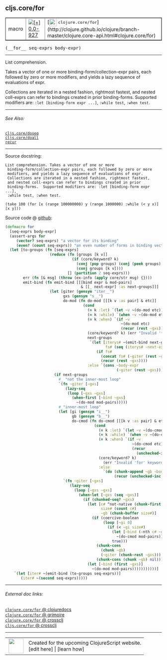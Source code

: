 ## cljs.core/for



 <table border="1">
<tr>
<td>macro</td>
<td><a href="https://github.com/cljsinfo/cljs-api-docs/tree/0.0-927"><img valign="middle" alt="[+] 0.0-927" title="Added in 0.0-927" src="https://img.shields.io/badge/+-0.0--927-lightgrey.svg"></a> </td>
<td>
[<img height="24px" valign="middle" src="http://i.imgur.com/1GjPKvB.png"> <samp>clojure.core/for</samp>](http://clojure.github.io/clojure/branch-master/clojure.core-api.html#clojure.core/for)
</td>
</tr>
</table>


 <samp>
(__for__ seq-exprs body-expr)<br>
</samp>

---

List comprehension.

Takes a vector of one or more binding-form/collection-expr pairs, each followed
by zero or more modifiers, and yields a lazy sequence of evaluations of expr.

Collections are iterated in a nested fashion, rightmost fastest, and nested
coll-exprs can refer to bindings created in prior binding-forms. Supported
modifiers are: `:let [binding-form expr ...]`, `:while test`, `:when test`.



---


###### See Also:

[`cljs.core/doseq`](../cljs.core/doseq.md)<br>
[`cljs.core/doall`](../cljs.core/doall.md)<br>
[`recur`](../special/recur.md)<br>

---


Source docstring:

```
List comprehension. Takes a vector of one or more
 binding-form/collection-expr pairs, each followed by zero or more
 modifiers, and yields a lazy sequence of evaluations of expr.
 Collections are iterated in a nested fashion, rightmost fastest,
 and nested coll-exprs can refer to bindings created in prior
 binding-forms.  Supported modifiers are: :let [binding-form expr ...],
 :while test, :when test.

(take 100 (for [x (range 100000000) y (range 1000000) :while (< y x)]  [x y]))
```


Source code @ [github](https://github.com/clojure/clojurescript/blob/r1934/src/clj/cljs/core.clj#L1018-L1103):

```clj
(defmacro for
  [seq-exprs body-expr]
  (assert-args for
     (vector? seq-exprs) "a vector for its binding"
     (even? (count seq-exprs)) "an even number of forms in binding vector")
  (let [to-groups (fn [seq-exprs]
                    (reduce (fn [groups [k v]]
                              (if (core/keyword? k)
                                (conj (pop groups) (conj (peek groups) [k v]))
                                (conj groups [k v])))
                            [] (partition 2 seq-exprs)))
        err (fn [& msg] (throw (ex-info (apply core/str msg) {})))
        emit-bind (fn emit-bind [[[bind expr & mod-pairs]
                                  & [[_ next-expr] :as next-groups]]]
                    (let [giter (gensym "iter__")
                          gxs (gensym "s__")
                          do-mod (fn do-mod [[[k v :as pair] & etc]]
                                   (cond
                                     (= k :let) `(let ~v ~(do-mod etc))
                                     (= k :while) `(when ~v ~(do-mod etc))
                                     (= k :when) `(if ~v
                                                    ~(do-mod etc)
                                                    (recur (rest ~gxs)))
                                     (core/keyword? k) (err "Invalid 'for' keyword " k)
                                     next-groups
                                      `(let [iterys# ~(emit-bind next-groups)
                                             fs# (seq (iterys# ~next-expr))]
                                         (if fs#
                                           (concat fs# (~giter (rest ~gxs)))
                                           (recur (rest ~gxs))))
                                     :else `(cons ~body-expr
                                                  (~giter (rest ~gxs)))))]
                      (if next-groups
                        #_ "not the inner-most loop"
                        `(fn ~giter [~gxs]
                           (lazy-seq
                            (loop [~gxs ~gxs]
                              (when-first [~bind ~gxs]
                                ~(do-mod mod-pairs)))))
                        #_"inner-most loop"
                        (let [gi (gensym "i__")
                              gb (gensym "b__")
                              do-cmod (fn do-cmod [[[k v :as pair] & etc]]
                                        (cond
                                          (= k :let) `(let ~v ~(do-cmod etc))
                                          (= k :while) `(when ~v ~(do-cmod etc))
                                          (= k :when) `(if ~v
                                                         ~(do-cmod etc)
                                                         (recur
                                                           (unchecked-inc ~gi)))
                                          (core/keyword? k)
                                            (err "Invalid 'for' keyword " k)
                                          :else
                                            `(do (chunk-append ~gb ~body-expr)
                                                 (recur (unchecked-inc ~gi)))))]
                          `(fn ~giter [~gxs]
                             (lazy-seq
                               (loop [~gxs ~gxs]
                                 (when-let [~gxs (seq ~gxs)]
                                   (if (chunked-seq? ~gxs)
                                     (let [c# ^not-native (chunk-first ~gxs)
                                           size# (count c#)
                                           ~gb (chunk-buffer size#)]
                                       (if (coercive-boolean
                                            (loop [~gi 0]
                                              (if (< ~gi size#)
                                                (let [~bind (-nth c# ~gi)]
                                                  ~(do-cmod mod-pairs))
                                                true)))
                                         (chunk-cons
                                           (chunk ~gb)
                                           (~giter (chunk-rest ~gxs)))
                                         (chunk-cons (chunk ~gb) nil)))
                                     (let [~bind (first ~gxs)]
                                       ~(do-mod mod-pairs)))))))))))]
    `(let [iter# ~(emit-bind (to-groups seq-exprs))]
       (iter# ~(second seq-exprs)))))
```

<!--
Repo - tag - source tree - lines:

 <pre>
clojurescript @ r1934
└── src
    └── clj
        └── cljs
            └── <ins>[core.clj:1018-1103](https://github.com/clojure/clojurescript/blob/r1934/src/clj/cljs/core.clj#L1018-L1103)</ins>
</pre>

-->

---



###### External doc links:

[`clojure.core/for` @ clojuredocs](http://clojuredocs.org/clojure.core/for)<br>
[`clojure.core/for` @ grimoire](http://conj.io/store/v1/org.clojure/clojure/1.7.0-beta3/clj/clojure.core/for/)<br>
[`clojure.core/for` @ crossclj](http://crossclj.info/fun/clojure.core/for.html)<br>
[`cljs.core/for` @ crossclj](http://crossclj.info/fun/cljs.core/for.html)<br>

---

 <table>
<tr><td>
<img valign="middle" align="right" width="48px" src="http://i.imgur.com/Hi20huC.png">
</td><td>
Created for the upcoming ClojureScript website.<br>
[edit here] | [learn how]
</td></tr></table>

[edit here]:https://github.com/cljsinfo/cljs-api-docs/blob/master/cljsdoc/cljs.core/for.cljsdoc
[learn how]:https://github.com/cljsinfo/cljs-api-docs/wiki/cljsdoc-files

<!--

This information was too distracting to show to readers, but I'll leave it
commented here since it is helpful to:

- pretty-print the data used to generate this document
- and show how to retrieve that data



The API data for this symbol:

```clj
{:description "List comprehension.\n\nTakes a vector of one or more binding-form/collection-expr pairs, each followed\nby zero or more modifiers, and yields a lazy sequence of evaluations of expr.\n\nCollections are iterated in a nested fashion, rightmost fastest, and nested\ncoll-exprs can refer to bindings created in prior binding-forms. Supported\nmodifiers are: `:let [binding-form expr ...]`, `:while test`, `:when test`.",
 :ns "cljs.core",
 :name "for",
 :signature ["[seq-exprs body-expr]"],
 :history [["+" "0.0-927"]],
 :type "macro",
 :related ["cljs.core/doseq" "cljs.core/doall" "special/recur"],
 :full-name-encode "cljs.core/for",
 :source {:code "(defmacro for\n  [seq-exprs body-expr]\n  (assert-args for\n     (vector? seq-exprs) \"a vector for its binding\"\n     (even? (count seq-exprs)) \"an even number of forms in binding vector\")\n  (let [to-groups (fn [seq-exprs]\n                    (reduce (fn [groups [k v]]\n                              (if (core/keyword? k)\n                                (conj (pop groups) (conj (peek groups) [k v]))\n                                (conj groups [k v])))\n                            [] (partition 2 seq-exprs)))\n        err (fn [& msg] (throw (ex-info (apply core/str msg) {})))\n        emit-bind (fn emit-bind [[[bind expr & mod-pairs]\n                                  & [[_ next-expr] :as next-groups]]]\n                    (let [giter (gensym \"iter__\")\n                          gxs (gensym \"s__\")\n                          do-mod (fn do-mod [[[k v :as pair] & etc]]\n                                   (cond\n                                     (= k :let) `(let ~v ~(do-mod etc))\n                                     (= k :while) `(when ~v ~(do-mod etc))\n                                     (= k :when) `(if ~v\n                                                    ~(do-mod etc)\n                                                    (recur (rest ~gxs)))\n                                     (core/keyword? k) (err \"Invalid 'for' keyword \" k)\n                                     next-groups\n                                      `(let [iterys# ~(emit-bind next-groups)\n                                             fs# (seq (iterys# ~next-expr))]\n                                         (if fs#\n                                           (concat fs# (~giter (rest ~gxs)))\n                                           (recur (rest ~gxs))))\n                                     :else `(cons ~body-expr\n                                                  (~giter (rest ~gxs)))))]\n                      (if next-groups\n                        #_ \"not the inner-most loop\"\n                        `(fn ~giter [~gxs]\n                           (lazy-seq\n                            (loop [~gxs ~gxs]\n                              (when-first [~bind ~gxs]\n                                ~(do-mod mod-pairs)))))\n                        #_\"inner-most loop\"\n                        (let [gi (gensym \"i__\")\n                              gb (gensym \"b__\")\n                              do-cmod (fn do-cmod [[[k v :as pair] & etc]]\n                                        (cond\n                                          (= k :let) `(let ~v ~(do-cmod etc))\n                                          (= k :while) `(when ~v ~(do-cmod etc))\n                                          (= k :when) `(if ~v\n                                                         ~(do-cmod etc)\n                                                         (recur\n                                                           (unchecked-inc ~gi)))\n                                          (core/keyword? k)\n                                            (err \"Invalid 'for' keyword \" k)\n                                          :else\n                                            `(do (chunk-append ~gb ~body-expr)\n                                                 (recur (unchecked-inc ~gi)))))]\n                          `(fn ~giter [~gxs]\n                             (lazy-seq\n                               (loop [~gxs ~gxs]\n                                 (when-let [~gxs (seq ~gxs)]\n                                   (if (chunked-seq? ~gxs)\n                                     (let [c# ^not-native (chunk-first ~gxs)\n                                           size# (count c#)\n                                           ~gb (chunk-buffer size#)]\n                                       (if (coercive-boolean\n                                            (loop [~gi 0]\n                                              (if (< ~gi size#)\n                                                (let [~bind (-nth c# ~gi)]\n                                                  ~(do-cmod mod-pairs))\n                                                true)))\n                                         (chunk-cons\n                                           (chunk ~gb)\n                                           (~giter (chunk-rest ~gxs)))\n                                         (chunk-cons (chunk ~gb) nil)))\n                                     (let [~bind (first ~gxs)]\n                                       ~(do-mod mod-pairs)))))))))))]\n    `(let [iter# ~(emit-bind (to-groups seq-exprs))]\n       (iter# ~(second seq-exprs)))))",
          :title "Source code",
          :repo "clojurescript",
          :tag "r1934",
          :filename "src/clj/cljs/core.clj",
          :lines [1018 1103]},
 :full-name "cljs.core/for",
 :clj-symbol "clojure.core/for",
 :docstring "List comprehension. Takes a vector of one or more\n binding-form/collection-expr pairs, each followed by zero or more\n modifiers, and yields a lazy sequence of evaluations of expr.\n Collections are iterated in a nested fashion, rightmost fastest,\n and nested coll-exprs can refer to bindings created in prior\n binding-forms.  Supported modifiers are: :let [binding-form expr ...],\n :while test, :when test.\n\n(take 100 (for [x (range 100000000) y (range 1000000) :while (< y x)]  [x y]))"}

```

Retrieve the API data for this symbol:

```clj
;; from Clojure REPL
(require '[clojure.edn :as edn])
(-> (slurp "https://raw.githubusercontent.com/cljsinfo/cljs-api-docs/catalog/cljs-api.edn")
    (edn/read-string)
    (get-in [:symbols "cljs.core/for"]))
```

-->
